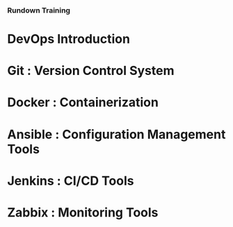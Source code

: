 ### Rundown Training
# DevOps Introduction
# Git : Version Control System
# Docker : Containerization
# Ansible : Configuration Management Tools
# Jenkins : CI/CD Tools
# Zabbix : Monitoring Tools